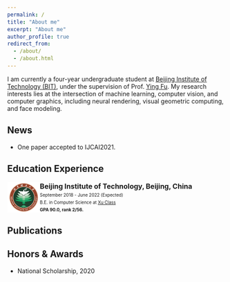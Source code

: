 ```yaml
---
permalink: /
title: "About me"
excerpt: "About me"
author_profile: true
redirect_from: 
  - /about/
  - /about.html
---
```

I am currently a four-year undergraduate student at [Beijing Institute of Technology (BIT)](https://english.bit.edu.cn/), under the supervision of Prof. [Ying Fu](https://ying-fu.github.io/).
My research interests lies at the intersection of machine learning, computer vision, and computer graphics, including neural rendering, visual geometric computing, and face modeling.


<!-- ############## -->
<!-- news -->
<!-- ############## -->

News
------
* One paper accepted to IJCAI2021.

<!-- ############## -->
<!-- education -->
<!-- ############## -->

Education Experience
------
<!-- <img style="float: left; width: 15%" src="..\hyximages\edu\BIT.jpeg"> -->

<img style="float: left; width: 15%" src="hyximages/edu/BIT.jpeg">

<font size="3"><b>Beijing Institute of Technology, Beijing, China</b><br></font> 
<font size="1">September 2018 - June 2022 (Expected)<br></font> 
<font size="1">B.E. in Computer Science at <a href="https://xuteli.bit.edu.cn/">Xu Class</a><br></font>
<font size="1"> <b>GPA 90.0, rank 2/56.</b> <br></font>


<!-- ############## -->
<!-- publications -->
<!-- ############## -->

Publications
------


<!-- Professional Experience
------ -->

<!-- ############## -->
<!-- honors and awards -->
<!-- ############## -->

Honors & Awards
------
* National Scholarship, 2020


<!-- ############## -->
<!-- visit map -->
<!-- ############## -->


<script type="text/javascript" id="clustrmaps" src="//clustrmaps.com/map_v2.js?d=Fch6zw-5NWNC1a84KykNSk5ZiFnS_zW_YGiC2lsOlfI&cl=ffffff&w=a"></script>
